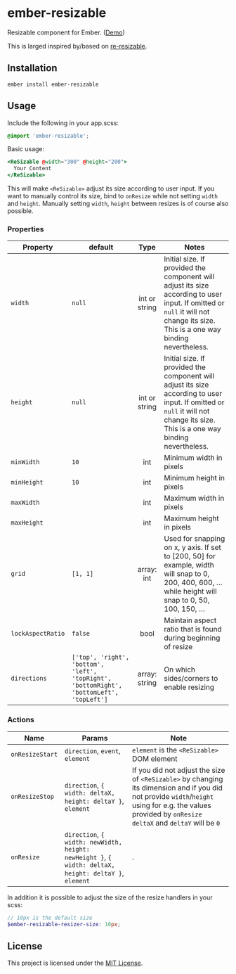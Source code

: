 ember-resizable
==============================================================================

Resizable component for Ember.  ([Demo](https://evocount.github.io/ember-resizable/))

This is larged inspired by/based on [re-resizable](https://github.com/bokuweb/re-resizable).

Installation
------------------------------------------------------------------------------

```
ember install ember-resizable
```

Usage
------------------------------------------------------------------------------

Include the following in your app.scss:

```scss
@import 'ember-resizable';
```

Basic usage:

```hbs
<ReSizable @width="300" @height="200">
  Your Content
</ReSizable>
```

This will make `<ReSizable>` adjust its size according to user input. If you want to manually control its size, bind to `onResize` while not setting `width` and `height`. Manually setting `width`, `height` between resizes is of course also possible.

### Properties
| Property | default | Type | Notes |
| --- | --- | :---: | --- |
| `width` | `null` | int or string  | Initial size. If provided the component will adjust its size according to user input. If omitted or `null` it will not change its size. This is a one way binding nevertheless. |
| `height` | `null` | int or string  | Initial size. If provided the component will adjust its size according to user input. If omitted or `null` it will not change its size. This is a one way binding nevertheless. |
| `minWidth` | `10` | int | Minimum width in pixels |
| `minHeight` | `10` | int | Minimum height in pixels |
| `maxWidth` |  | int | Maximum width in pixels |
| `maxHeight` |  | int | Maximum height in pixels |
| `grid` | `[1, 1]` | array: int | Used for snapping on x, y axis. If set to [200, 50] for example, width will snap to 0, 200, 400, 600, … while height will snap to 0, 50, 100, 150, … |
| `lockAspectRatio` | `false` | bool | Maintain aspect ratio that is found during beginning of resize |
| `directions` | `['top', 'right', 'bottom', 'left', 'topRight', 'bottomRight', 'bottomLeft', 'topLeft']` | array: string | On which sides/corners to enable resizing |


### Actions
| Name | Params | Note |
| --- | --- | --- |
| `onResizeStart`  | `direction`, `event`, `element` | `element` is the `<ReSizable>` DOM element |
| `onResizeStop`   |  `direction`, `{ width: deltaX, height: deltaY }`, `element` | If you did not adjust the size of `<ReSizable>` by changing its dimension and if you did not provide `width`/`height` using for e.g. the values provided by `onResize` `deltaX` and `deltaY` will be `0` |
| `onResize`       | `direction`, `{ width: newWidth, height: newHeight }`, `{ width: deltaX, height: deltaY }`, `element`  |  . |


In addition it is possible to adjust the size of the resize handlers in your scss:
```scss
// 10px is the default size
$ember-resizable-resizer-size: 10px;
```

License
------------------------------------------------------------------------------

This project is licensed under the [MIT License](LICENSE.md).
